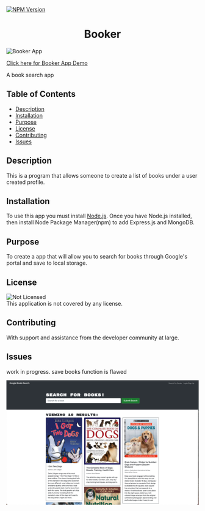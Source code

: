 [![NPM Version](https://img.shields.io/npm/v/npm.svg?style=flat)]()
<br />

  <h1 align="center"> Booker </h1>

![Booker App](/client/public/booker_book_search.gif)

[Click here for Booker App Demo](https://quiet-ocean-71476.herokuapp.com/)

A book search app

## Table of Contents

- [Description](#description)
- [Installation](#installation)
- [Purpose](#purpose)
- [License](#license)
- [Contributing](#contributing)
- [Issues](#issues)

## Description

This is a program that allows someone to create a list of books under a user created profile.

## Installation

To use this app you must install [Node.js](https://nodejs.org/en/). Once you have Node.js installed, then install Node Package Manager(npm) to add Express.js and MongoDB.

## Purpose

To create a app that will allow you to search for books through Google's portal and save to local storage.

## License

![Not Licensed](https://img.shields.io/badge/license--tertiary)
<br />
This application is not covered by any license.

## Contributing

With support and assistance from the developer community at large.

## Issues

work in progress. save books function is flawed

![Booker App](/client/public/Booker.png)
